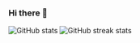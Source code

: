 ### Hi there 👋

<!--
**FaiyazShahrear/FaiyazShahrear** is a ✨ _special_ ✨ repository because its `README.md` (this file) appears on your GitHub profile.

Here are some ideas to get you started:

- 🔭 I’m currently working on ...
- 🌱 I’m currently learning ...
- 👯 I’m looking to collaborate on ...
- 🤔 I’m looking for help with ...
- 💬 Ask me about ...
- 📫 How to reach me: ...
- 😄 Pronouns: ...
- ⚡ Fun fact: ...
-->

![GitHub stats](https://github-readme-stats.vercel.app/api?username=FaiyazShahrear&show_icons=true&count_private=true&theme=radical)
![GitHub streak stats](https://github-readme-streak-stats.herokuapp.com/?user=HasanJahidul&theme=radical)  



